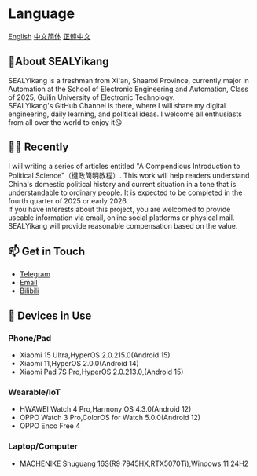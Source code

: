 # Language
[English](https://github.com/SEALYikang/SEALYikang/blob/main/enus.md)       [中文简体](https://github.com/SEALYikang/SEALYikang/blob/main/zhcn.md)       [正體中文](https://github.com/SEALYikang/SEALYikang/blob/main/zhtw.md)
## 🧐About SEALYikang
SEALYikang is a freshman from Xi'an, Shaanxi Province, currently major in Automation at the School of Electronic Engineering and Automation, Class of 2025, Guilin University of Electronic Technology.\
SEALYikang's GitHub Channel is there, where I will share my digital engineering, daily learning, and political ideas. I welcome all enthusiasts from all over the world to enjoy it😘
## 👨‍💻 Recently
I will writing a series of articles entitled "A Compendious Introduction to Political Science"（键政简明教程）. This work will help readers understand China's domestic political history and current situation in a tone that is understandable to ordinary people. It is expected to be completed in the fourth quarter of 2025 or early 2026.\
If you have interests about this project, you are welcomed to provide useable information via email, online social platforms or physical mail. SEALYikang will provide reasonable compensation based on the value.
## 📫 Get in Touch
- [Telegram](https://t.me/SEALYikang)
- [Email](mailto:faxiafeng@gmail.com)
- [Bilibili](https://space.bilibili.com/289888769?spm_id_from=333.1007.0.0)
## 📱 Devices in Use
### Phone/Pad
- Xiaomi 15 Ultra,HyperOS 2.0.215.0(Android 15)
- Xiaomi 11,HyperOS 2.0.0(Android 14)
- Xiaomi Pad 7S Pro,HyperOS 2.0.213.0,(Android 15)
### Wearable/loT
- HWAWEI Watch 4 Pro,Harmony OS 4.3.0(Android 12)
- OPPO Watch 3 Pro,ColorOS for Watch 5.0.0(Android 12)
- OPPO Enco Free 4
### Laptop/Computer
- MACHENIKE Shuguang 16S(R9 7945HX,RTX5070Ti),Windows 11 24H2

